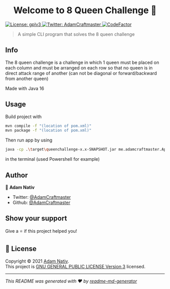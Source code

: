 <h1 align="center">Welcome to 8 Queen Challenge 👋</h1>
<p>
  <a href="https://github.com/AdamCraftmaster/9-Queen-Challenge/blob/main/LICENSE" target="_blank">
    <img alt="License: gplv3" src="https://img.shields.io/badge/License-gplv3-yellow.svg" />
  </a>
  <a href="https://twitter.com/AdamCraftmaster" target="_blank">
    <img alt="Twitter: AdamCraftmaster" src="https://img.shields.io/twitter/follow/AdamCraftmaster.svg?style=social" />
  </a>
  <a href="https://www.codefactor.io/repository/github/adamcraftmaster/8-queen-challenge"><img src="https://www.codefactor.io/repository/github/adamcraftmaster/8-queen-challenge/badge" alt="CodeFactor" /></a>
</p>

> A simple CLI program that solves the 8 queen challenge

## Info

The 8 queen challenge is a challenge in which 1 queen must be placed on each column and must be arranged on each row so that no queen is in direct attack range of another (can not be diagonal or forward/backward from another queen)

Made with Java 16

## Usage

Build project with
```sh
mvn compile -f "(location of pom.xml)"
mvn package -f "(location of pom.xml)"
```
Then run app by using
```sh
java -cp .\target\queenchallenge-x.x-SNAPSHOT.jar me.adamcraftmaster.App
```
in the terminal (used Powershell for example)

## Author

👤 **Adam Nativ**

* Twitter: [@AdamCraftmaster](https://twitter.com/AdamCraftmaster)
* Github: [@AdamCraftmaster](https://github.com/AdamCraftmaster)

## Show your support

Give a ⭐️ if this project helped you!

## 📝 License

Copyright © 2021 [Adam Nativ](https://github.com/AdamCraftmaster).<br />
This project is [GNU GENERAL PUBLIC LICENSE Version 3](https://github.com/AdamCraftmaster/8-Queen-Challenge/blob/main/LICENSE) licensed.

***
_This README was generated with ❤️ by [readme-md-generator](https://github.com/kefranabg/readme-md-generator)_
